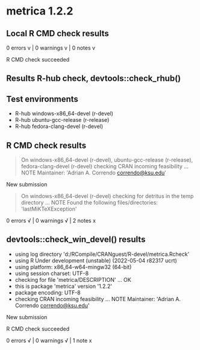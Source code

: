 # metrica 1.2.2 

## Local R CMD check results 

0 errors v | 0 warnings v | 0 notes v

R CMD check succeeded


## Results R-hub check, devtools::check_rhub()

## Test environments
- R-hub windows-x86_64-devel (r-devel)
- R-hub ubuntu-gcc-release (r-release)
- R-hub fedora-clang-devel (r-devel)

## R CMD check results
> On windows-x86_64-devel (r-devel), ubuntu-gcc-release (r-release), fedora-clang-devel (r-devel)
  checking CRAN incoming feasibility ... NOTE
  Maintainer: 'Adrian A. Correndo <correndo@ksu.edu>'
  
  New submission

> On windows-x86_64-devel (r-devel)
  checking for detritus in the temp directory ... NOTE
  Found the following files/directories:
    'lastMiKTeXException'

0 errors √ | 0 warnings √ | 2 notes x


## devtools::check_win_devel() results

* using log directory 'd:/RCompile/CRANguest/R-devel/metrica.Rcheck'
* using R Under development (unstable) (2022-05-04 r82317 ucrt)
* using platform: x86_64-w64-mingw32 (64-bit)
* using session charset: UTF-8
* checking for file 'metrica/DESCRIPTION' ... OK
* this is package 'metrica' version '1.2.2'
* package encoding: UTF-8
* checking CRAN incoming feasibility ... NOTE
Maintainer: 'Adrian A. Correndo <correndo@ksu.edu>'

New submission

R CMD check succeeded

0 errors √ | 0 warnings √ | 1 note x